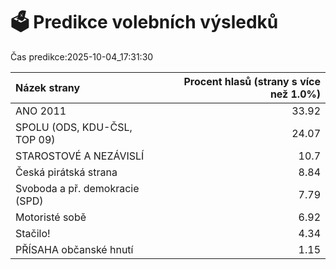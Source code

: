 # 🗳️ Predikce volebních výsledků

Čas predikce:2025-10-04_17:31:30

| Názek strany                   |   Procent hlasů (strany s více než 1.0%) |
|:-------------------------------|-----------------------------------------:|
| ANO 2011                       |                                    33.92 |
| SPOLU (ODS, KDU-ČSL, TOP 09)   |                                    24.07 |
| STAROSTOVÉ A NEZÁVISLÍ         |                                    10.7  |
| Česká pirátská strana          |                                     8.84 |
| Svoboda a př. demokracie (SPD) |                                     7.79 |
| Motoristé sobě                 |                                     6.92 |
| Stačilo!                       |                                     4.34 |
| PŘÍSAHA občanské hnutí         |                                     1.15 |